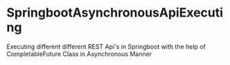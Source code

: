 # SpringbootAsynchronousApiExecuting
Executing different different REST Api's in Springboot with the help of CompletableFuture Class in Asynchronous Manner

